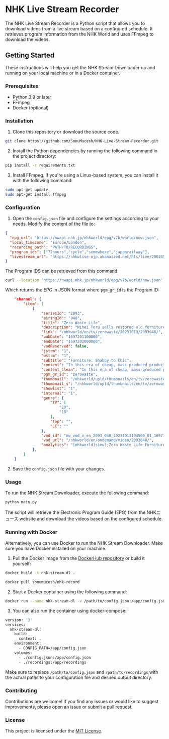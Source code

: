 # NHK Live Stream Recorder

The NHK Live Stream Recorder is a Python script that allows you to download videos from a live stream based on a configured schedule. 
It retrieves program information from the NHK World and uses FFmpeg to download the videos.

## Getting Started

These instructions will help you get the NHK Stream Downloader up and running on your local machine or in a Docker container.

### Prerequisites

- Python 3.9 or later
- FFmpeg
- Docker (optional)

### Installation

1. Clone this repository or download the source code.

```bash
git clone https://github.com/SonuMucesh/NHK-Live-Stream-Recorder.git
```

2. Install the Python dependencies by running the following command in the project directory:

```bash
pip install -r requirements.txt
```

3. Install FFmpeg. If you're using a Linux-based system, you can install it with the following command:

```bash
sudo apt-get update
sudo apt-get install ffmpeg
```

### Configuration

1. Open the `config.json` file and configure the settings according to your needs. Modify the content of the file to:

```json
{
  "epg_url": "https://nwapi.nhk.jp/nhkworld/epg/v7b/world/now.json",
  "local_timezone": "Europe/London",
  "recording_path": "PATH/TO/RECORDINGS", 
  "program_ids": ["72hours","cycle","somewhere","japanrailway"],
  "livestream_url": "https://nhkwlive-ojp.akamaized.net/hls/live/2003459/nhkwlive-ojp-en/index.m3u8"
}
```

The Program IDS can be retrieved from this command:

```bash
curl --location 'https://nwapi.nhk.jp/nhkworld/epg/v7b/world/now.json'
```

Which returns the EPG in JSON format where `pgm_gr_id` is the Program ID:

```json
    "channel": {
        "item": [
            {
                "seriesId": "2093",
                "airingId": "048",
                "title": "Zero Waste Life",
                "description": "Nihei Toru sells restored old furniture; bringing out the hidden charm in pieces most would consider worthless. But instead of going for good-as-new, he strives to preserve their vintage feel.",
                "link": "/nhkworld/en/tv/zerowaste/20231013/2093048/",
                "pubDate": "1697201100000",
                "endDate": "1697202000000",
                "vodReserved": false,
                "jstrm": "1",
                "wstrm": "1",
                "subtitle": "Furniture: Shabby to Chic",
                "content": "In this era of cheap, mass-produced products, Nihei Toru sells restored old furniture at his shop in a verdant mountain village north of Tokyo. Pieces that were in bad condition are brought back from the dead. But rather than aiming for good-as-new, he strives to preserve their vintage feel. His passion even extends to his own home—once abandoned and decaying—now tastefully restored. To him, bringing out the hidden charm of such seemingly worthless things far more than just a job, it's a way of life.",
                "content_clean": "In this era of cheap, mass-produced products, Nihei Toru sells restored old furniture at his shop in a verdant mountain village north of Tokyo. Pieces that were in bad condition are brought back from the dead. But rather than aiming for good-as-new, he strives to preserve their vintage feel. His passion even extends to his own home—once abandoned and decaying—now tastefully restored. To him, bringing out the hidden charm of such seemingly worthless things far more than just a job, it's a way of life.",
                "pgm_gr_id": "zerowaste",
                "thumbnail": "/nhkworld/upld/thumbnails/en/tv/zerowaste/c63812fdd3e2abf089a5dd193fbb94b7_large.jpg",
                "thumbnail_s": "/nhkworld/upld/thumbnails/en/tv/zerowaste/c63812fdd3e2abf089a5dd193fbb94b7_small.jpg",
                "showlist": "1",
                "internal": "1",
                "genre": {
                    "TV": [
                        "20",
                        "18"
                    ],
                    "Top": "",
                    "LC": ""
                },
                "vod_id": "nw_vod_v_en_2093_048_20231013104500_01_1697177378",
                "vod_url": "/nhkworld/en/ondemand/video/2093048/",
                "analytics": "[nhkworld]simul;Zero Waste Life_Furniture: Shabby to Chic;w02,001;2093-048-2023;2023-10-13T21:45:00+09:00"
            },
        ]
    }
```

2. Save the `config.json` file with your changes.

### Usage

To run the NHK Stream Downloader, execute the following command:

```bash
python main.py
```

The script will retrieve the Electronic Program Guide (EPG) from the NHKニュース website and download the videos based on the configured schedule.

### Running with Docker

Alternatively, you can use Docker to run the NHK Stream Downloader. Make sure you have Docker installed on your machine.

1. Pull the Docker image from the [DockerHub repository](https://hub.docker.com/repository/docker/sonumucesh/nhk-record/general) or build it yourself:

```bash
docker build -t nhk-stream-dl .
```

```bash
docker pull sonumucesh/nhk-record
```

2. Start a Docker container using the following command:

```bash
docker run --name nhk-stream-dl -v /path/to/config.json:/app/config.json -v /path/to/recordings:/app/recordings sonumucesh/nhk-record
```

3. You can also run the container using docker-compose:

```bash
version: '3'
services:
  nhk-stream-dl:
    build:
      context: .
    environment:
      - CONFIG_PATH=/app/config.json
    volumes:
      - ./config.json:/app/config.json
      - ./recordings:/app/recordings
 ```

Make sure to replace `/path/to/config.json` and `/path/to/recordings` with the actual paths to your configuration file and desired output directory.

### Contributing

Contributions are welcome! If you find any issues or would like to suggest improvements, please open an issue or submit a pull request.

### License

This project is licensed under the [MIT License](LICENSE).